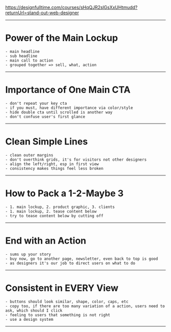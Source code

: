 
<https://designfulltime.com/courses/sHqQJR2slGsXxUHtmudd?returnUrl=stand-out-web-designer>

---

# Power of the Main Lockup

	- main headline
	- sub headline
	- main call to action
	- grouped together => sell, what, action

---

# Importance of One Main CTA

	- don't repeat your key cta
	- if you must, have different importance via color/style
	- hide double cta until scrolled is another way
	- don't confuse user's first glance

---

# Clean Simple Lines

	- clean outer margins
	- don't overthink grids, it's for visitors not other designers
	- align the left/right, esp in first view
	- consistency makes things feel less broken

---

# How to Pack a 1-2-Maybe 3

	- 1. main lockup, 2. product graphic, 3. clients
	- 1. main lockup, 2. tease content below
	- try to tease content below by cutting off

---

# End with an Action

	- sums up your story
	- buy now, go to another page, newsletter, even back to top is good
	- as designers it's our job to direct users on what to do

---

# Consistent in EVERY View

	- buttons should look similar, shape, color, caps, etc
	- copy too, if there are too many variation of a action, users need to ask, which should I click
	- feeling to users that something is not right
	- use a design system

---

